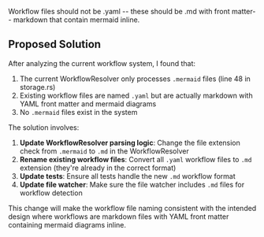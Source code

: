 Workflow files should not be .yaml -- these should be .md with front matter-- markdown
that contain mermaid inline.

## Proposed Solution

After analyzing the current workflow system, I found that:

1. The current WorkflowResolver only processes `.mermaid` files (line 48 in storage.rs)
2. Existing workflow files are named `.yaml` but are actually markdown with YAML front matter and mermaid diagrams
3. No `.mermaid` files exist in the system

The solution involves:

1. **Update WorkflowResolver parsing logic**: Change the file extension check from `.mermaid` to `.md` in the WorkflowResolver
2. **Rename existing workflow files**: Convert all `.yaml` workflow files to `.md` extension (they're already in the correct format)
3. **Update tests**: Ensure all tests handle the new `.md` workflow format
4. **Update file watcher**: Make sure the file watcher includes `.md` files for workflow detection

This change will make the workflow file naming consistent with the intended design where workflows are markdown files with YAML front matter containing mermaid diagrams inline.
